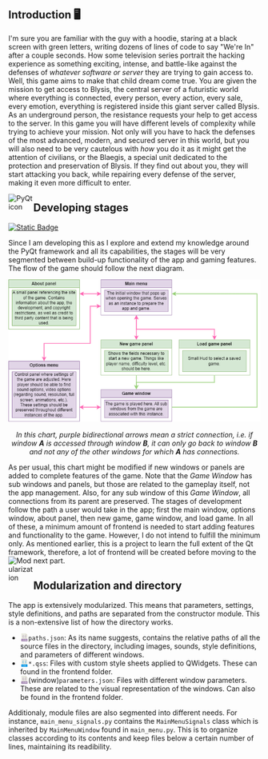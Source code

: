## Introduction 🖥️
I'm sure you are familiar with the guy with a hoodie, staring at a black screen with green letters, writing dozens of lines of code to say "We're In" after a couple seconds. How some television series portrait the hacking experience as something exciting, intense, and battle-like against the defenses of *whatever software or server* they are trying to gain access to.
Well, this game aims to make that child dream come true. You are given the mission to get access to Blysis, the central server of a futuristic world where everything is connected, every person, every action, every sale, every emotion, everything is registered inside this giant server called Blysis. As an underground person, the resistance requests your help to get access to the server. In this game you will have different levels of complexity while trying to achieve your mission. Not only will you have to hack the defenses of the most advanced, modern, and secured server in this world, but you will also need to be very cautelous with *how* you do it as it might get the attention of civilians, or the Blaegis, a special unit dedicated to the protection and preservation of Blysis. If they find out about you, they will start attacking you back, while repairing every defense of the server, making it even more difficult to enter.

<img align="left" width="50" height="50" src="https://doc.qt.io/qtforpython-5/_static/pysidelogo.png" alt="PyQt icon">

## Developing stages
[![Static Badge](https://img.shields.io/badge/Py-Qt5-brightgreen?labelColor=blue)](https://pypi.org/project/PyQt5/)


Since I am developing this as I explore and extend my knowledge around the PyQt framework and all its capabilities, the stages will be very segmented between build-up functionality of the app and gaming features. The flow of the game should follow the next diagram.

<div align="center">
    <img src="other/window_flow.png" alt="Window Flow Chart" />
    <p><em>In this chart, purple bidirectional arrows mean a strict connection, i.e. if window <b>A</b> is accessed through window <b>B</b>, it can only go back to window <b>B</b> and not any of the other windows for which <b>A</b> has connections.</em></p>
</div>
As per usual, this chart might be modified if new windows or panels are added to complete features of the game. Note that the <i>Game Window</i> has sub windows and panels, but those are related to the gameplay itself, not the app management. Also, for any sub window of this <i>Game Window</i>, all connections from its parent are preserved.
The stages of development follow the path a user would take in the app; first the main window, options window, about panel, then new game, game window, and load game. In all of these, a minimum amount of frontend is needed to start adding features and functionality to the game. However, I do not intend to fulfill the minimum only. As mentioned earlier, this is a project to learn the full extent of the Qt framework, therefore, a lot of frontend will be created before moving to the next part.


<img align="left" width="50" height="50" src="https://pypi.org/static/images/logo-small.2a411bc6.svg" alt="Modularization concept">

## Modularization and directory

The app is extensively modularized. This means that parameters, settings, style definitions, and paths are separated from the constructor module. This is a non-extensive list of how the directory works.
* <img align="left" width="16" height="16" src="other/json_icon.png" alt="JSON file"> `paths.json`: As its name suggests, contains the relative paths of all the source files in the directory, including images, sounds, style definitions, and parameters of different windows.
* <img align="left" width="16" height="16" src="other/css.png" alt="JSON file"> `*.qss`: Files with custom style sheets applied to QWidgets. These can found in the frontend folder.
* <img align="left" width="16" height="16" src="other/json_icon.png" alt="JSON file"> (window)`parameters.json`: Files with different window parameters. These are related to the visual representation of the windows. Can also be found in the frontend folder.

Additionaly, module files are also segmented into different needs. For instance, `main_menu_signals.py` contains the `MainMenuSignals` class which is inherited by `MainMenuWindow` found in `main_menu.py`. This is to organize classes according to its contents and keep files below a certain number of lines, maintaining its readibility.